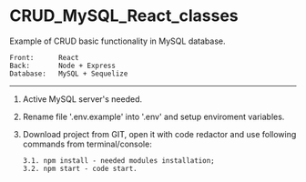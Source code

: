 # CRUD_MySQL_React_classes

Example of CRUD basic functionality in MySQL database.

    Front:      React
    Back:       Node + Express
    Database:   MySQL + Sequelize
__________________________________________________________________

1.  Active MySQL server's needed.

2.  Rename file '.env.example' into '.env' and setup enviroment variables.

3.  Download project from GIT, open it with code redactor and use following commands from terminal/console:
   
        3.1. npm install - needed modules installation;
        3.2. npm start - code start.